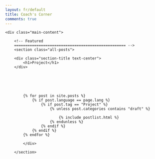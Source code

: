 ```yaml
---
layout: fr/default
title: Coach's Corner
comments: true
---
```



<!-- We reopen main-content and container -->

<div class="container-fluid">

    <div class="main-content">

        <!-- Featured
        ================================================== -->
        <section class="all-posts">

        <div class="section-title text-center">
            <h1>Project</h1>
        </div>
<br><br><br>
            <div class="row listfeaturedtag">

            {% for post in site.posts %}
                {% if post.language == page.lang %}
                    {% if post.tag == "Project" %}
                        {% unless post.categories contains "draft" %}

                            {% include postlist.html %}
                        {% endunless %}
                    {% endif %}
                {% endif %}
            {% endfor %}

            </div>

        </section>
